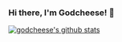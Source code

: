 ### Hi there, I'm Godcheese! 👋

[![godcheese's github stats](https://github-readme-stats.vercel.app/api?username=godcheese)](https://github.com/anuraghazra/github-readme-stats)


<!--
**godcheese/godcheese** is a ✨ _special_ ✨ repository because its `README.md` (this file) appears on your GitHub profile.

Here are some ideas to get you started:

- 🔭 I’m currently working on ...
- 🌱 I’m currently learning ...
- 👯 I’m looking to collaborate on ...
- 🤔 I’m looking for help with ...
- 💬 Ask me about ...
- 📫 How to reach me: ...
- 😄 Pronouns: ...
- ⚡ Fun fact: ...
-->
